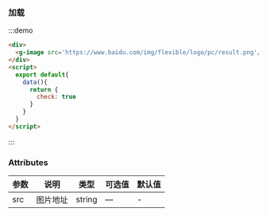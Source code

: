 ### 加载

:::demo
```html
<div>
  <g-image src='https://www.baidu.com/img/flexible/logo/pc/result.png'/>
</div>
<script>
  export default{
    data(){
      return {
        check: true
      }
    }
  }
</script>

```
:::

### Attributes
| 参数      | 说明          | 类型      | 可选值                           | 默认值  |
|---------- |-------------- |---------- |--------------------------------  |-------- |
| src       | 图片地址       | string | — | - |